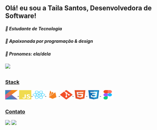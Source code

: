 ## Olá! eu sou a Taila Santos, Desenvolvedora de Software!
##### 📍 Estudante de Tecnologia 
##### 📍 Apaixonada por programação & design
##### 📍 Pronomes: ela/dela

<div align="flex-end">
  <a href="https://github.com/loureorganic">
  <img height="180em" src="https://github-readme-stats.vercel.app/api?username=loureorganic&show_icons=true&theme=midnight-purple&include_all_commits=true&count_private=true"/>
</div>
  
  ##
  
<div style="display: inline_block">
  <h3>Stack</h3>
  <img align="center" alt="Taila-Kotlin" height="30" width="40" src="https://raw.githubusercontent.com/devicons/devicon/2ae2a900d2f041da66e950e4d48052658d850630/icons/kotlin/kotlin-original.svg">
  <img align="center" alt="Taila-Js" height="30" width="40" src="https://raw.githubusercontent.com/devicons/devicon/master/icons/javascript/javascript-plain.svg">
  <img align="center" alt="Taila-React" height="30" width="40" src="https://raw.githubusercontent.com/devicons/devicon/master/icons/react/react-original.svg">
  <img align="center" alt="Taila-CSS" height="30" width="40" src="https://raw.githubusercontent.com/devicons/devicon/master/icons/firebase/firebase-plain.svg">
  <img align="center" alt="Taila-Figma" height="30" width="40" src="https://raw.githubusercontent.com/devicons/devicon/master/icons/git/git-plain.svg">
  <img align="center" alt="Taila-HTML" height="30" width="40" src="https://raw.githubusercontent.com/devicons/devicon/master/icons/html5/html5-original.svg">
  <img align="center" alt="Taila-CSS" height="30" width="40" src="https://raw.githubusercontent.com/devicons/devicon/master/icons/css3/css3-original.svg">
  <img align="center" alt="Taila-Figma" height="30" width="40" src="https://raw.githubusercontent.com/devicons/devicon/master/icons/figma/figma-original.svg">
</div>
  
  ##
 
<div> 
    <h3>Contato</h3>
 </a> 
  <a href ="mailto:tailasantos41@gmail.com"><img src="https://img.shields.io/badge/-Gmail-%23333?style=for-the-badge&logo=gmail&logoColor=white" target="_blank"></a>
  <a href="https://www.linkedin.com/in/devloureorganic/" target="_blank"><img src="https://img.shields.io/badge/-LinkedIn-%230077B5?style=for-the-badge&logo=linkedin&logoColor=white" target="_blank"></a> 
</div>
